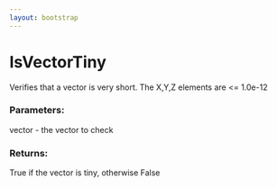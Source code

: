 ```yaml
---
layout: bootstrap
---
```


# IsVectorTiny

Verifies that a vector is very short. The X,Y,Z elements are <= 1.0e-12
        

### Parameters:

vector - the vector to check
        

### Returns:


True if the vector is tiny, otherwise False
        
